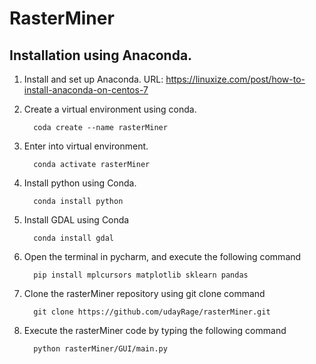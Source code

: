 # RasterMiner

## Installation using Anaconda.

1. Install and set up Anaconda. URL:   https://linuxize.com/post/how-to-install-anaconda-on-centos-7
2. Create a virtual environment using conda.

         coda create --name rasterMiner
     
3. Enter into virtual environment. 

         conda activate rasterMiner
     
4. Install python using Conda.  

         conda install python
 
5. Install GDAL using Conda

         conda install gdal
         
6. Open the terminal in pycharm, and execute the following command

         pip install mplcursors matplotlib sklearn pandas
         
7. Clone the rasterMiner repository using git clone command

         git clone https://github.com/udayRage/rasterMiner.git

8. Execute the rasterMiner code by typing the following command

         python rasterMiner/GUI/main.py
          
     
          
